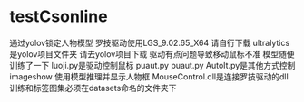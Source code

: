 # testCsonline
通过yolov锁定人物模型 罗技驱动使用LGS_9.02.65_X64 请自行下载
ultralytics是yolov项目文件夹 请去yolov项目下载
驱动有点问题导致移动鼠标不准
模型随便训练了一下
luoji.py是驱动控制鼠标 puaut.py puaut.py  AutoIt.py是其他方式控制
imageshow 使用模型推理并显示人物框
MouseControl.dll是连接罗技驱动的dll
训练和标签图集必须在datasets命名的文件夹下
